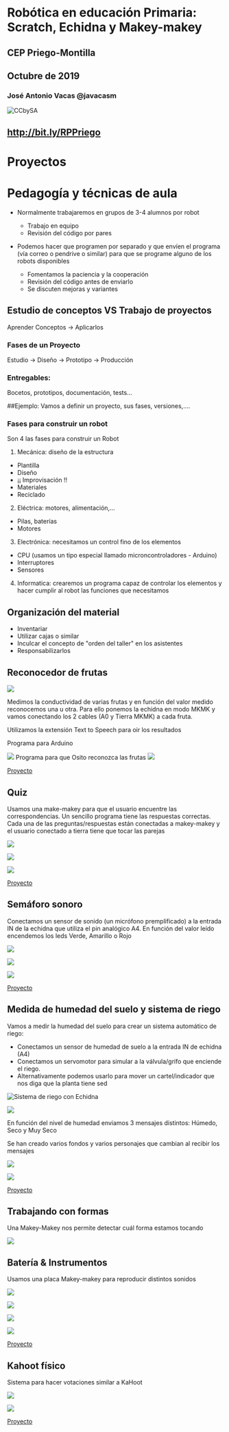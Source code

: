 # Robótica en educación Primaria: Scratch, Echidna y Makey-makey

## CEP Priego-Montilla

## Octubre de 2019

### José Antonio Vacas @javacasm

![CCbySA](./images/Licencia_CC.png)

## http://bit.ly/RPPriego

# Proyectos


# Pedagogía y técnicas de aula


* Normalmente trabajaremos en grupos de 3-4 alumnos por robot
    * Trabajo en equipo
    * Revisión del código por pares
        
* Podemos hacer que programen por separado y que envíen el programa (vía correo o pendrive o similar) para que se programe alguno de los robots disponibles
    * Fomentamos la paciencia y la cooperación
    * Revisión del código antes de enviarlo
    * Se discuten mejoras y variantes
    
## Estudio de conceptos VS Trabajo de proyectos

Aprender Conceptos -> Aplicarlos

### Fases de un Proyecto

Estudio -> Diseño -> Prototipo -> Producción

### Entregables:

Bocetos, prototipos, documentación, tests...



##Ejemplo: Vamos a definir un proyecto, sus fases, versiones,....
    
### Fases para construir  un robot

Son 4 las fases para construir un Robot

1. Mecánica: diseño de la estructura
  * Plantilla
  * Diseño
  * ¡¡ Improvisación !!
  * Materiales
  * Reciclado
2. Eléctrica: motores, alimentación,...
  * Pilas, baterías
  * Motores
3. Electrónica: necesitamos un control fino de los elementos
  * CPU (usamos un tipo especial llamado microncontroladores - Arduino)
  * Interruptores
  * Sensores
4. Informatica: crearemos un programa capaz de controlar los elementos y hacer cumplir al robot las funciones que necesitamos	    

## Organización del material

* Inventariar
* Utilizar cajas o similar
* Inculcar el concepto de "orden del taller" en los asistentes
* Responsabilizarlos


## Reconocedor de frutas

![](./images/Proyecto2b.jpg)

Medimos la conductividad de varias frutas y en función del valor medido reconocemos una u otra. Para ello ponemos la echidna en modo MKMK y vamos conectando los 2 cables (A0 y Tierra MKMK) a cada fruta.

Utilizamos la extensión Text to Speech para oir los resultados

Programa para Arduino

![](./images/Frutas-arduino.png)
Programa para que Osito reconozca las frutas
![](./images/Frutas-osito.png)

[Proyecto](https://planet.mblock.cc/project/projectshare/103635)

## Quiz

Usamos una make-makey para que el usuario encuentre las correspondencias. Un sencillo programa tiene las respuestas correctas. Cada una de las preguntas/respuestas están conectadas a makey-makey y el usuario conectado a tierra tiene que tocar las parejas

![](./images/Proyecto3b.jpg)

![](./images/Proyecto3.jpg)

![](./images/Quizz-blocks.png)

[Proyecto](https://scratch.mit.edu/projects/341130424/)
## Semáforo sonoro

Conectamos un sensor de sonido (un micrófono premplificado) a la entrada IN de la echidna que utiliza el pin analógico A4. En función del valor leído encendemos los leds Verde, Amarillo o Rojo

![](./images/Proyecto4b.jpg)

![](./images/Proyecto4.jpg)

![](./images/NivelSonoro.png)

[Proyecto](https://planet.mblock.cc/project/projectshare/103651)

## Medida de humedad del suelo y sistema de riego

Vamos a medir la humedad del suelo para crear un sistema automático de riego:

* Conectamos un sensor de humedad de suelo a la entrada IN de echidna (A4)
* Conectamos un servomotor para simular a la válvula/grifo que enciende el riego. 
* Alternativamente podemos usarlo para mover un cartel/indicador que nos diga que la planta tiene sed

![Sistema de riego con Echidna](./images/Riego.png)

![](./images/SensorHumedadArduino.png)

En función del nivel de humedad enviamos 3 mensajes distintos: Húmedo, Seco y Muy Seco

Se han creado varios fondos y varios personajes que cambian al recibir los mensajes

![](./images/SensorHumedadFondo.png)

![](./images/SensorHumedadObjetos.png)

[Proyecto](https://planet.mblock.cc/project/103662)

## Trabajando con formas

Una Makey-Makey nos permite detectar cuál forma estamos tocando

![](./images/Proyecto1.jpg)

## Batería & Instrumentos

Usamos una placa Makey-makey para reproducir distintos sonidos

![](./images/bateria.png)

![](./images/Notas.png)

![](./images/instrumento.png)

![](./images/bateria.jpg)

[Proyecto](https://scratch.mit.edu/projects/340880761/)

## Kahoot físico

Sistema para hacer votaciones similar a KaHoot

![](./images/khoot.jpg)

![](./images/)

[Proyecto](https://scratch.mit.edu/projects/340884761/)
